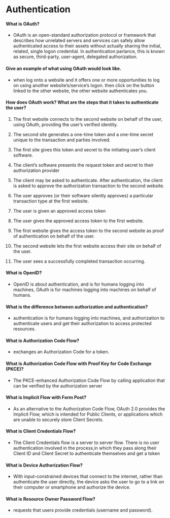 # Authentication

#### What is OAuth?

* OAuth is an open-standard authorization protocol or framework that describes how unrelated servers and services can safely allow authenticated access to their assets without actually sharing the initial, related, single logon credential. In authentication parlance, this is known as secure, third-party, user-agent, delegated authorization.

#### Give an example of what using OAuth would look like.

* when log onto a website and it offers one or more opportunities to log on using another website’s/service’s logon. then click on the button linked to the other website, the other website authenticates you.

#### How does OAuth work? What are the steps that it takes to authenticate the user?

1. The first website connects to the second website on behalf of the user, using OAuth, providing the user’s verified identity.

2. The second site generates a one-time token and a one-time secret unique to the transaction and parties involved.

3. The first site gives this token and secret to the initiating user’s client software.

4. The client’s software presents the request token and secret to their authorization provider

5. The client may be asked to authenticate. After authentication, the client is asked to approve the authorization transaction to the second website.

6. The user approves (or their software silently approves) a particular transaction type at the first website.

7. The user is given an approved access token

8. The user gives the approved access token to the first website.

9. The first website gives the access token to the second website as proof of authentication on behalf of the user.

10. The second website lets the first website access their site on behalf of the user.

11. The user sees a successfully completed transaction occurring.

#### What is OpenID?

* OpenID is about authentication, and is for humans logging into machines, OAuth is for machines logging into machines on behalf of humans.

#### What is the difference between authorization and authentication?

* authentication is for humans logging into machines, and authorization to authenticate users and get their authorization to access protected resources.

#### What is Authorization Code Flow?

* exchanges an Authorization Code for a token.

#### What is Authorization Code Flow with Proof Key for Code Exchange (PKCE)?

* The PKCE-enhanced Authorization Code Flow  by calling application that can be verified by the authorization server

#### What is Implicit Flow with Form Post?

* As an alternative to the Authorization Code Flow, OAuth 2.0 provides the Implicit Flow, which is intended for Public Clients, or applications which are unable to securely store Client Secrets.

#### What is Client Credentials Flow?

* The Client Credentials flow is a server to server flow. There is no user authentication involved in the process,in which they pass along their Client ID and Client Secret to authenticate themselves and get a token

#### What is Device Authorization Flow?

* With input-constrained devices that connect to the internet, rather than authenticate the user directly, the device asks the user to go to a link on their computer or smartphone and authorize the device.

#### What is Resource Owner Password Flow?

* requests that users provide credentials (username and password).
